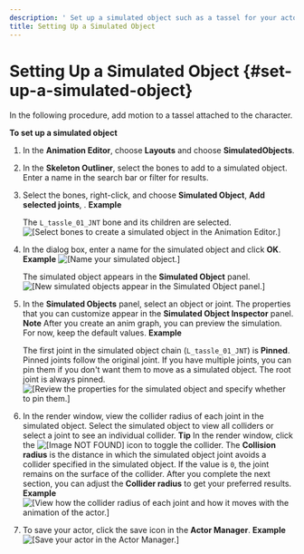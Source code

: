 ```yaml
---
description: ' Set up a simulated object such as a tassel for your actor in &ALYlong;. '
title: Setting Up a Simulated Object
---
```

# Setting Up a Simulated Object {#set-up-a-simulated-object}

In the following procedure, add motion to a tassel attached to the character\.

**To set up a simulated object**

1. In the **Animation Editor**, choose **Layouts** and choose **SimulatedObjects**\.

1. In the **Skeleton Outliner**, select the bones to add to a simulated object\. Enter a name in the search bar or filter for results\.

1. Select the bones, right\-click, and choose **Simulated Object**, **Add selected joints**, **<New simulated object>**\.
**Example**

   The `L_tassle_01_JNT` bone and its children are selected\.
![\[Select bones to create a simulated object in the Animation Editor.\]](/images/userguide/actor-animation/simulated-objects-1.png)

1. In the dialog box, enter a name for the simulated object and click **OK**\.
**Example**
![\[Name your simulated object.\]](/images/userguide/actor-animation/simulated-objects-2.png)

   The simulated object appears in the **Simulated Object** panel\.
![\[New simulated objects appear in the Simulated Object panel.\]](/images/userguide/actor-animation/simulated-objects-3.png)

1. In the **Simulated Objects** panel, select an object or joint\. The properties that you can customize appear in the **Simulated Object Inspector** panel\.
**Note**
After you create an anim graph, you can preview the simulation\. For now, keep the default values\.
**Example**

   The first joint in the simulated object chain \(`L_tassle_01_JNT`\) is **Pinned**\. Pinned joints follow the original joint\. If you have multiple joints, you can pin them if you don't want them to move as a simulated object\. The root joint is always pinned\.
![\[Review the properties for the simulated object and specify whether to pin them.\]](/images/userguide/actor-animation/simulated-objects-4.gif)

1. In the render window, view the collider radius of each joint in the simulated object\. Select the simulated object to view all colliders or select a joint to see an individual collider\.
**Tip**
In the render window, click the ![\[Image NOT FOUND\]](/images/userguide/actor-animation/simulated-objects-5.png) icon to toggle the collider\.
The **Collision radius** is the distance in which the simulated object joint avoids a collider specified in the simulated object\. If the value is `0`, the joint remains on the surface of the collider\.
After you complete the next section, you can adjust the **Collider radius** to get your preferred results\.
**Example**
![\[View how the collider radius of each joint and how it moves with the animation of the actor.\]](/images/userguide/actor-animation/simulated-objects-5.gif)

1. To save your actor, click the save icon in the **Actor Manager**\.
**Example**
![\[Save your actor in the Actor Manager.\]](/images/userguide/actor-animation/simulated-objects-6.png)